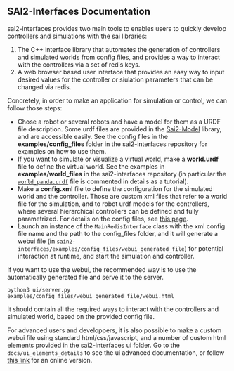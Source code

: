 ## SAI2-Interfaces Documentation

sai2-interfaces provides two main tools to enables users to quickly develop controllers and simulations with the sai libraries:
1. The C++ interface library that automates the generation of controllers and simulated worlds from config files, and provides a way to interact with the controllers via a set of redis keys.
2. A web browser based user interface that provides an easy way to input desired values for the controller or siulation parameters that can be changed via redis.

Concretely, in order to make an application for simulation or control, we can follow those steps:
* Chose a robot or several robots and have a model for them as a URDF file description. Some urdf files are provided in the [Sai2-Model](https://github.com/manips-sai-org/sai2-model) library, and are accessible easily. See the config files in the __examples/config_files__ folder in the sai2-interfaces repository for examples on how to use them.
* If you want to simulate or visualize a virtual world, make a __world.urdf__ file to define the virtual world. See the examples in __examples/world_files__ in the sai2-interfaces repository (in particular the [`world_panda.urdf`](https://github.com/manips-sai-org/sai2-interfaces/blob/master/examples/world/panda_world.urdf) file is commented in details as a tutorial).
* Make a __config.xml__ file to define the configuration for the simulated world and the controller. Those are custom xml files that refer to a world file for the simulation, and to robot urdf models for the controllers, where several hierarchical controllers can be defined and fully parametrized. For details on the config files, see [this page](./config_files_details.md).
* Launch an instance of the `MainRedisInterface` class with the xml config file name and the path to the config_files folder, and it will generate a webui file (in `sain2-interfaces/examples/config_files/webui_generated_file`) for potential interaction at runtime, and start the simulation and controller.

If you want to use the webui, the recommended way is to use the automatically generated file and serve it to the server. 

```
python3 ui/server.py examples/config_files/webui_generated_file/webui.html
```

It should contain all the required ways to interact with the controllers and simulated world, based on the provided config file.

For advanced users and developpers, it is also possible to make a custom webui file using standard html/css/javascript, and a number of custom html elements provided in the sai2-interfaces ui folder. Go to the `docs/ui_elements_details` to see the ui advanced documentation, or follow [this link](https://github.com/manips-sai-org/sai2-interfaces/blob/master/docs/ui_elements_details/ui_docs_menu.md) for an online version.

